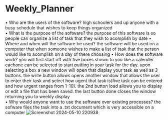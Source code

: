 
# Weekly_Planner
• Who are the users of the software?
high schoolers and up anyone with a busy schedule that wishes to keep things organized  
• What is the purpose of the software?
the purpose of this software is so people can organize a list of task that they wish to acomplish by date
• Where and when will the software be used? 
the software will be used on a computer that when someone wishes to make a list of task that the person would like to acomplish on a day of there choosing
• How does the software work?
you will first start off with five boxes shown to you like a calender eachone can be selected to start putting in your task for the day. upon selecting a box a new window will open that display your task as well as 3 buttons. the write button allows opens another window that allows the user to enter their task and select how ugent that task is(five task can be entered and how urgent ranges from 1-10). the 2nd button  load allows you to display or edit a file that has been saved. the last button done closes the window returning you to weekly display  
• Why would anyone want to use the software over existing processes?
the sofware files the task into a .txt document which is very accessible on a computer
![Screenshot 2024-05-10 220938](https://github.com/Auosorio/Weekly_Planner/assets/166427475/8b573067-540c-4a01-a8f1-83b8c1137d33)
